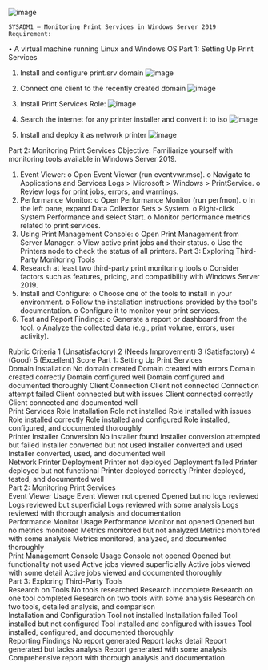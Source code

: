 ![image](https://github.com/user-attachments/assets/392138e9-88ba-4ade-81c7-c01de1a33637)

	SYSADM1 – Monitoring Print Services in Windows Server 2019
	Requirement: 
•	A virtual machine running Linux and Windows OS
Part 1: Setting Up Print Services
1.	Install and configure print.srv domain
   ![image](https://github.com/user-attachments/assets/2910a6e4-e089-4355-9a90-1225f6497625)

2.	Connect one client to the recently created domain
   ![image](https://github.com/user-attachments/assets/012d679e-1cc0-4277-a9bf-6421f46bf4a4)
  	
3.	Install Print Services Role:
   ![image](https://github.com/user-attachments/assets/99e36709-97f3-4082-81e0-a508a930a62b)

4.	Search the internet for any printer installer and convert it to iso
   ![image](https://github.com/user-attachments/assets/5ab4c63d-6384-493a-97dd-2eac7e68a540)

6.	Install and deploy it as network printer
   ![image](https://github.com/user-attachments/assets/87733ac9-5593-47f9-9557-e3d13de712f6)


Part 2: Monitoring Print Services
Objective: Familiarize yourself with monitoring tools available in Windows Server 2019.
1.	Event Viewer:
o	Open Event Viewer (run eventvwr.msc).
o	Navigate to Applications and Services Logs > Microsoft > Windows > PrintService.
o	Review logs for print jobs, errors, and warnings.
2.	Performance Monitor:
o	Open Performance Monitor (run perfmon).
o	In the left pane, expand Data Collector Sets > System.
o	Right-click System Performance and select Start.
o	Monitor performance metrics related to print services.
3.	Using Print Management Console:
o	Open Print Management from Server Manager.
o	View active print jobs and their status.
o	Use the Printers node to check the status of all printers.
Part 3: Exploring Third-Party Monitoring Tools
1.	Research at least two third-party print monitoring tools 
o	Consider factors such as features, pricing, and compatibility with Windows Server 2019.
2.	Install and Configure:
o	Choose one of the tools to install in your environment.
o	Follow the installation instructions provided by the tool's documentation.
o	Configure it to monitor your print services.
3.	Test and Report Findings:
o	Generate a report or dashboard from the tool.
o	Analyze the collected data (e.g., print volume, errors, user activity).

Rubric
Criteria	1 (Unsatisfactory)	2 (Needs Improvement)	3 (Satisfactory)	4 (Good)	5 (Excellent)	Score
Part 1: Setting Up Print Services						
Domain Installation	No domain created	Domain created with errors	Domain created correctly	Domain configured well	Domain configured and documented thoroughly	
Client Connection	Client not connected	Connection attempt failed	Client connected but with issues	Client connected correctly	Client connected and documented well	
Print Services Role Installation	Role not installed	Role installed with issues	Role installed correctly	Role installed and configured	Role installed, configured, and documented thoroughly	
Printer Installer Conversion	No installer found	Installer conversion attempted but failed	Installer converted but not used	Installer converted and used	Installer converted, used, and documented well	
Network Printer Deployment	Printer not deployed	Deployment failed	Printer deployed but not functional	Printer deployed correctly	Printer deployed, tested, and documented well	
Part 2: Monitoring Print Services						
Event Viewer Usage	Event Viewer not opened	Opened but no logs reviewed	Logs reviewed but superficial	Logs reviewed with some analysis	Logs reviewed with thorough analysis and documentation	
Performance Monitor Usage	Performance Monitor not opened	Opened but no metrics monitored	Metrics monitored but not analyzed	Metrics monitored with some analysis	Metrics monitored, analyzed, and documented thoroughly	
Print Management Console Usage	Console not opened	Opened but functionality not used	Active jobs viewed superficially	Active jobs viewed with some detail	Active jobs viewed and documented thoroughly	
Part 3: Exploring Third-Party Tools						
Research on Tools	No tools researched	Research incomplete	Research on one tool completed	Research on two tools with some analysis	Research on two tools, detailed analysis, and comparison	
Installation and Configuration	Tool not installed	Installation failed	Tool installed but not configured	Tool installed and configured with issues	Tool installed, configured, and documented thoroughly	
Reporting Findings	No report generated	Report lacks detail	Report generated but lacks analysis	Report generated with some analysis	Comprehensive report with thorough analysis and documentation	

